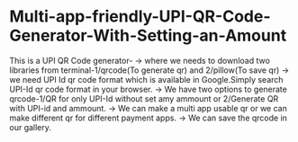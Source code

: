 # Multi-app-friendly-UPI-QR-Code-Generator-With-Setting-an-Amount

This is a UPI QR Code generator-
-> where we needs to download two libraries from terminal-1/qrcode(To generate qr) and 2/pillow(To save qr)
-> we need UPI Id qr code format which is available in Google.Simply search UPI-Id qr code format in your browser.
-> We have two options to generate qrcode-1/QR for only UPI-Id without set amy ammount or 2/Generate QR with UPI-id and ammount.
-> We can make a multi app usable qr or we can make different qr for different payment apps.
-> We can save the qrcode in our gallery.
